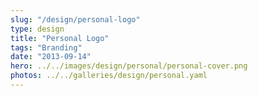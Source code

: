 ```yaml
---
slug: "/design/personal-logo"
type: design
title: "Personal Logo"
tags: "Branding"
date: "2013-09-14"
hero: ../../images/design/personal/personal-cover.png
photos: ../../galleries/design/personal.yaml
---
```

